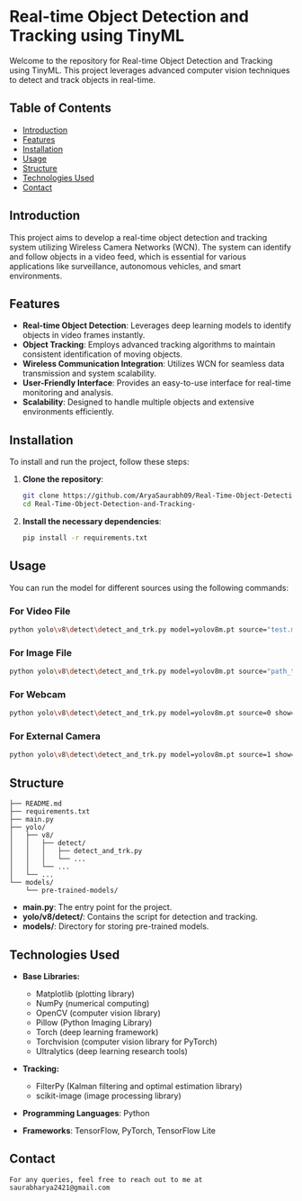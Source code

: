 # Real-time Object Detection and Tracking using TinyML

Welcome to the repository for Real-time Object Detection and Tracking using TinyML. This project leverages advanced computer vision techniques to detect and track objects in real-time.

## Table of Contents

- [Introduction](#introduction)
- [Features](#features)
- [Installation](#installation)
- [Usage](#usage)
- [Structure](#structure)
- [Technologies Used](#technologies-used)
- [Contact](#contact)

## Introduction

This project aims to develop a real-time object detection and tracking system utilizing Wireless Camera Networks (WCN). The system can identify and follow objects in a video feed, which is essential for various applications like surveillance, autonomous vehicles, and smart environments.

## Features

- **Real-time Object Detection**: Leverages deep learning models to identify objects in video frames instantly.
- **Object Tracking**: Employs advanced tracking algorithms to maintain consistent identification of moving objects.
- **Wireless Communication Integration**: Utilizes WCN for seamless data transmission and system scalability.
- **User-Friendly Interface**: Provides an easy-to-use interface for real-time monitoring and analysis.
- **Scalability**: Designed to handle multiple objects and extensive environments efficiently.

## Installation

To install and run the project, follow these steps:

1. **Clone the repository**:
   ```sh
   git clone https://github.com/AryaSaurabh09/Real-Time-Object-Detection-and-Tracking-.git
   cd Real-Time-Object-Detection-and-Tracking-
   ```

2. **Install the necessary dependencies**:
   ```sh
   pip install -r requirements.txt
   ```

## Usage

You can run the model for different sources using the following commands:

### For Video File
```sh
python yolo\v8\detect\detect_and_trk.py model=yolov8m.pt source="test.mp4" show=True
```

### For Image File
```sh
python yolo\v8\detect\detect_and_trk.py model=yolov8m.pt source="path_to_image"
```

### For Webcam
```sh
python yolo\v8\detect\detect_and_trk.py model=yolov8m.pt source=0 show=True
```

### For External Camera
```sh
python yolo\v8\detect\detect_and_trk.py model=yolov8m.pt source=1 show=True
```

## Structure

```plaintext
├── README.md
├── requirements.txt
├── main.py
├── yolo/
│   ├── v8/
│   │   ├── detect/
│   │   │   ├── detect_and_trk.py
│   │   │   └── ...
│   │   └── ...
│   └── ...
└── models/
    └── pre-trained-models/
```

- **main.py**: The entry point for the project.
- **yolo/v8/detect/**: Contains the script for detection and tracking.
- **models/**: Directory for storing pre-trained models.

## Technologies Used

- **Base Libraries:**
  - Matplotlib (plotting library)
  - NumPy (numerical computing)
  - OpenCV (computer vision library)
  - Pillow (Python Imaging Library)
  - Torch (deep learning framework)
  - Torchvision (computer vision library for PyTorch)
  - Ultralytics (deep learning research tools)

- **Tracking:**
  - FilterPy (Kalman filtering and optimal estimation library)
  - scikit-image (image processing library)

- **Programming Languages**: Python
- **Frameworks**: TensorFlow, PyTorch, TensorFlow Lite


## Contact
```
For any queries, feel free to reach out to me at saurabharya2421@gmail.com
```
